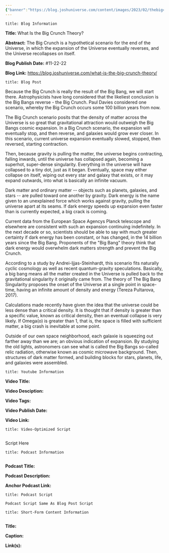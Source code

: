 ```yaml
---
{"banner":"https://blog.joshuniverse.com/content/images/2023/02/thebigcrunchtheory--1-.png","banner_x":0.5,"dg-publish":true,"permalink":"/blog/what-is-the-big-crunch-theory/","dgPassFrontmatter":true,"noteIcon":"","created":"","updated":""}
---
```


```ad-info
title: Blog Information
```

**Title:** What Is the Big Crunch Theory?

**Abstract:** The Big Crunch is a hypothetical scenario for the end of the Universe, in which the expansion of the Universe eventually reverses, and the Universe recollapses on itself.

**Blog Publish Date:** #11-22-22 

**Blog Link:** https://blog.joshuniverse.com/what-is-the-big-crunch-theory/

```ad-abstract
title: Blog Post
```

Because the Big Crunch is really the result of the Big Bang, we will start there. Astrophysicists have long considered that the likeliest conclusion is the Big Bangs reverse - the Big Crunch. Paul Davies considered one scenario, whereby the Big Crunch occurs some 100 billion years from now.

The Big Crunch scenario posits that the density of matter across the Universe is so great that gravitational attraction would outweigh the Big Bangs cosmic expansion. In a Big Crunch scenario, the expansion will eventually stop, and then reverse, and galaxies would grow ever closer. In this scenario, current universe expansion eventually slowed, stopped, then reversed, starting contraction.

Then, because gravity is pulling the matter, the universe begins contracting, falling inwards, until the universe has collapsed again, becoming a superhot, super-dense singularity. Everything in the universe will have collapsed to a tiny dot, just as it began. Eventually, space may either collapse on itself, wiping out every star and galaxy that exists, or it may expand outwards, into what is basically an infinite vacuum.

Dark matter and ordinary matter -- objects such as planets, galaxies, and stars -- are pulled toward one another by gravity. Dark energy is the name given to an unexplained force which works against gravity, pulling the universe apart at its seams. If dark energy speeds up expansion even faster than is currently expected, a big crack is coming.

Current data from the European Space Agencys Planck telescope and elsewhere are consistent with such an expansion continuing indefinitely. In the next decade or so, scientists should be able to say with much greater certainty if dark energy has been constant, or has changed, in the 14 billion years since the Big Bang. Proponents of the "Big Bang" theory think that dark energy would overwhelm dark matters strength and prevent the Big Crunch.

According to a study by Andrei-Ijjas-Steinhardt, this scenario fits naturally cyclic cosmology as well as recent quantum-gravity speculations. Basically, a big bang means all the matter created in the Universe is pulled back to the gravitational singularity it originally came from. The theory of The Big Bang Singularity proposes the onset of the Universe at a single point in space-time, having an infinite amount of density and energy (Tereza Pultarova, 2017).

Calculations made recently have given the idea that the universe could be less dense than a critical density. It is thought that if density is greater than a specific value, known as critical density, then an eventual collapse is very likely. If Omega(o) is greater than 1, that is, the space is filled with sufficient matter, a big crash is inevitable at some point.

Outside of our own space neighborhood, each galaxie is squeezing out farther away than we are; an obvious indication of expansion. By studying the old lights, astronomers can see what is called the Big Bangs so-called relic radiation, otherwise known as cosmic microwave background. Then, structures of dark matter formed, and building blocks for stars, planets, life, and galaxies were assembled.

```ad-info
title: Youtube Information
```

**Video Title:**

**Video Desciption:**

**Video Tags:**

**Video Publish Date:**

**Video Link:**

```ad-abstract
title: Video-Optimized Script


```

Script Here

```ad-info
title: Podcast Information


```

**Podcast Title:**

**Podcast Description:**

**Anchor Podcast Link:**

```ad-info
title: Podcast Script

Podcast Script Same As Blog Post Script

```


```ad-info
title: Short-Form Content Information


```

**Title:**

**Caption:**

**Link(s):**

